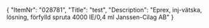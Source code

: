 {
  "ItemNr": "028781",
  "Title": "test",
  "Description": "Eprex, inj-vätska, lösning, förfylld spruta 4000 IE/0,4 ml Janssen-Cilag AB"
}